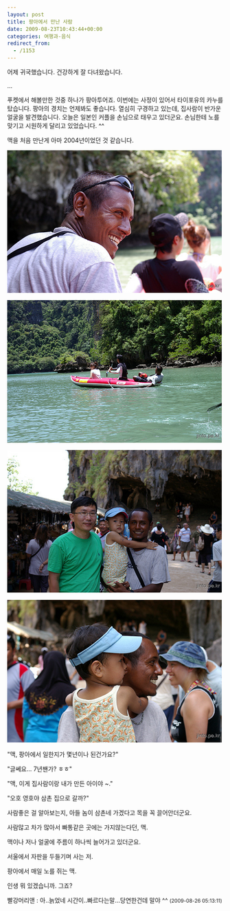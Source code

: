 ```yaml
---
layout: post
title: 팡아에서 만난 사람
date: 2009-08-23T10:43:44+00:00
categories: 여행과-음식
redirect_from:
  - /1153
---
```


어제 귀국했습니다. 건강하게 잘 다녀왔습니다.

...

푸켓에서 해볼만한 것중 하나가 팡아투어죠. 이번에는 사정이 있어서 타이포유의 카누를 탔습니다. 팡아의 경치는 언제봐도 좋습니다. 열심히 구경하고 있는데, 집사람이 반가운 얼굴을 발견했습니다. 오늘은 일본인 커플을 손님으로 태우고 있더군요. 손님한테 노를 맞기고 시원하게 달리고 있었습니다. ^^

맥을 처음 만난게 아마 2004년이었던 것 같습니다.

![ ](/assets/media/uploads_1_cfile4.uf.2010951E4A911D3E8D4B86.jpg)

![ ](/assets/media/uploads_1_cfile2.uf.1210951E4A911D3F8E94D4.jpg)

![ ](/assets/media/uploads_1_cfile21.uf.1210951E4A911D408F340E.jpg)

![ ](/assets/media/uploads_1_cfile21.uf.1110951E4A911D4090E5F5.jpg)

"맥, 팡아에서 일한지가 몇년이나 된건가요?"

"글쎄요... 7년짼가? ㅎㅎ"

"맥, 이게 집사람이랑 내가 만든 아이야 ~."

"오호 영호야 삼촌 집으로 갈까?"

 

사람좋은 걸 알아보는지, 아들 놈이 삼촌네 가겠다고 목을 꼭 끌어안더군요.

사람많고 차가 많아서 빠통같은 곳에는 가지않는다던, 맥.

맥이나 저나 얼굴에 주름이 하나씩 늘어가고 있더군요.

 

서울에서 자판을 두들기며 사는 저.

팡아에서 매일 노를 쥐는 맥.

 

인생 뭐 있겠습니까. 그죠?
<div id=comments>
<div class=comment>
<!--- cmt:1194 --->
<!--- mail: --->
<!--- parent:0 --->
빨강머리앤 : 
아..늙었네
시간이..빠르다는말...당연한건데 말야 ^^
 <small>(2009-08-26 05:13:11)</small>
</div>
</div>
